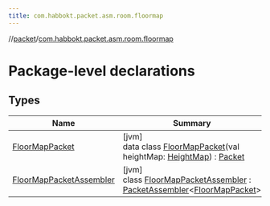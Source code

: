 ```yaml
---
title: com.habbokt.packet.asm.room.floormap
---
```

//[packet](../../index.html)/[com.habbokt.packet.asm.room.floormap](index.html)



# Package-level declarations



## Types


| Name | Summary |
|---|---|
| [FloorMapPacket](-floor-map-packet/index.html) | [jvm]<br>data class [FloorMapPacket](-floor-map-packet/index.html)(val heightMap: [HeightMap](../../../api/api/com.habbokt.api.map/-height-map/index.html)) : [Packet](../../../api/api/com.habbokt.api.packet/-packet/index.html) |
| [FloorMapPacketAssembler](-floor-map-packet-assembler/index.html) | [jvm]<br>class [FloorMapPacketAssembler](-floor-map-packet-assembler/index.html) : [PacketAssembler](../../../api/api/com.habbokt.api.packet/-packet-assembler/index.html)&lt;[FloorMapPacket](-floor-map-packet/index.html)&gt; |

